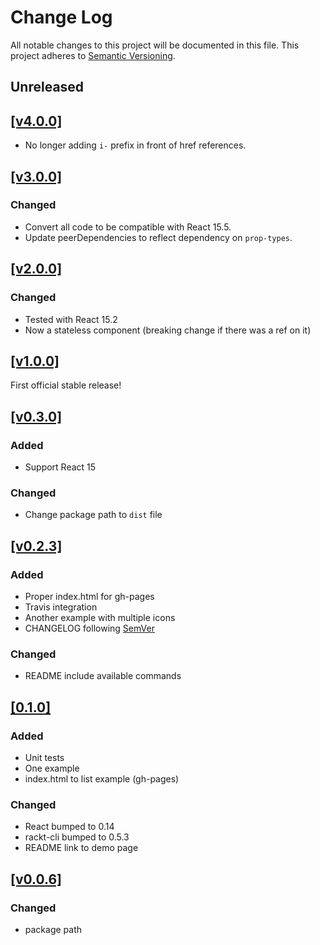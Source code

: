# Change Log

All notable changes to this project will be documented in this file.
This project adheres to [Semantic Versioning](http://semver.org/).

## Unreleased

## [[v4.0.0]](https://github.com/springload/react-svg-icon/releases/tag/v4.0.0)

- No longer adding `i-` prefix in front of href references.

## [[v3.0.0]](https://github.com/springload/react-svg-icon/releases/tag/v3.0.0)

### Changed

- Convert all code to be compatible with React 15.5.
- Update peerDependencies to reflect dependency on `prop-types`.

## [[v2.0.0]](https://github.com/springload/react-svg-icon/releases/tag/v2.0.0)

### Changed

- Tested with React 15.2
- Now a stateless component (breaking change if there was a ref on it)

## [[v1.0.0]](https://github.com/springload/react-svg-icon/releases/tag/v1.0.0)

First official stable release!

## [[v0.3.0]](https://github.com/springload/react-svg-icon/releases/tag/v0.3.0)

### Added

- Support React 15

### Changed

- Change package path to `dist` file

## [[v0.2.3]](https://github.com/springload/react-svg-icon/releases/tag/v0.2.3)

### Added

- Proper index.html for gh-pages
- Travis integration
- Another example with multiple icons
- CHANGELOG following [SemVer](http://semver.org)

### Changed

- README include available commands

## [[0.1.0]](https://github.com/springload/react-svg-icon/releases/tag/v0.1.0)

### Added

- Unit tests
- One example
- index.html to list example (gh-pages)

### Changed

- React bumped to 0.14
- rackt-cli bumped to 0.5.3
- README link to demo page

## [[v0.0.6]](https://github.com/springload/react-svg-icon/releases/tag/v0.0.6)

### Changed

- package path
